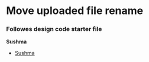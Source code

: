 # Move uploaded file rename 


### Followes design code starter file ###

**Sushma**


* [Sushma](https://github.com/sushma-singh-yadav/PHP/tree/master/Image-upload)
